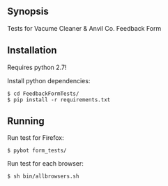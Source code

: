 ## Synopsis

Tests for Vacume Cleaner & Anvil Co. Feedback Form

## Installation

Requires python 2.7!

Install python dependencies:
```
$ cd FeedbackFormTests/
$ pip install -r requirements.txt
```

## Running

Run test for Firefox:
```
$ pybot form_tests/
```

Run test for each browser:
```
$ sh bin/allbrowsers.sh
```